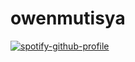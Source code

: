 # owenmutisya

[![spotify-github-profile](https://spotify-github-profile.vercel.app/api/view?uid=31jyez6fncwpufzinkl4rnrkylda&cover_image=true&theme=default&show_offline=false&background_color=121212&interchange=false)](https://github.com/kittinan/spotify-github-profile)

